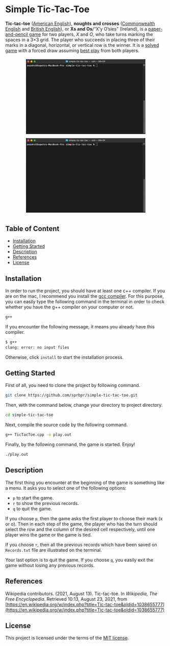 # Simple Tic-Tac-Toe

**Tic-tac-toe**  ([American English](https://en.wikipedia.org/wiki/American_English "American English")),  **noughts and crosses**  ([Commonwealth English](https://en.wikipedia.org/wiki/Commonwealth_English "Commonwealth English")  and  [British English](https://en.wikipedia.org/wiki/British_English "British English")), or  **Xs and Os**/“X’y O’sies” (Ireland), is a  [paper-and-pencil game](https://en.wikipedia.org/wiki/Paper-and-pencil_game "Paper-and-pencil game")  for two players,  _X_  and  _O_, who take turns marking the spaces in a 3×3 grid. The player who succeeds in placing three of their marks in a diagonal, horizontal, or vertical row is the winner. It is a  [solved game](https://en.wikipedia.org/wiki/Solved_game "Solved game")  with a forced draw assuming  [best play](https://en.wikipedia.org/wiki/Best_response "Best response")  from both players.

<div align="center">
  <img src="docs/play.gif" width="375" style="border:0px;margin:5px;" />
  <img src="docs/records.gif" width="375" style="border:0px;margin:5px;"/>
</div>

## Table of Content

 - [Installation](#installation)
 - [Getting Started](#getting-started)
 - [Description](#description)
 - [References](#references)
 - [License](#license)

## Installation

In order to run the project, you should have at least one c++ compiler. If you are on the mac, I recommend you install the [gcc compiler](https://gcc.gnu.org/). For this purpose, you can easily type the following command in the terminal in order to check whether you have the g++ compiler on your computer or not.

```bash
g++
```

If you encounter the following message, it means you already have this compiler.

```bash
$ g++
clang: error: no input files
```

Otherwise, click `install` to start the installation process.

## Getting Started

First of all, you need to clone the project by following command.

```bash
git clone https://github.com/sprbpr/simple-tic-tac-toe.git
```

Then, with the command below, change your directory to project directory.

```bash
cd simple-tic-tac-toe
```

Next, compile the source code by the following command.

```bash
g++ TicTacToe.cpp -o play.out
```

Finally, by the following command, the game is started. Enjoy!

```bash
./play.out
```

## Description

The first thing you encounter at the beginning of the game is something like a menu. It asks you to select one of the following options:

- `p` to start the game.
- `r` to show the previous records.
- `q` to quit the game.

If you choose `p`, then the game asks the first player to choose their mark (x or o). Then in each step of the game, the player who has the turn should select the row and the column of the desired cell respectively, until one player wins the game or the game is tied.

If you choose `r`, then all the previous records which have been saved on `Records.txt` file are illustrated on the terminal.

Your last option is to quit the game. If you choose `q`, you easily exit the game without losing any previous records.


## References

Wikipedia contributors. (2021, August 13). Tic-tac-toe. In _Wikipedia, The Free Encyclopedia_. Retrieved 10:13, August 23, 2021, from [https://en.wikipedia.org/w/index.php?title=Tic-tac-toe&oldid=1038655777](https://en.wikipedia.org/w/index.php?title=Tic-tac-toe&oldid=1038655777)

## License
This project is licensed under the terms of the [MIT license](https://github.com/sprbpr/simple-tic-tac-toe/blob/main/LICENSE).